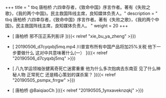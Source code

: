 +++
title = "  tbq 唐柏桥 六四幸存者，《致命中国》序言作者。著有《失败之歌》，《我的两个中国》。民主救国阵线主席，良知媒体负责人。"
description = "  tbq 唐柏桥 六四幸存者，《致命中国》序言作者。著有《失败之歌》，《我的两个中国》。民主救国阵线主席，良知媒体负责人。  "
weight = 20
+++



* [ 唐柏桥 邪不压正系列影评  ]({{< relref "xie_bu_ya_zheng" >}})


* [ 20190506_d7cyqxbj5mq.mp4 川普宣布所有中国产品将加25%关税 他下一步要做什么 这对中共意味著什么(一） ]({{< relref "20190506_d7cyqxbj5mq" >}})


* [ 八九学运领袖张健离奇死亡迷雾重重 他为什么多次抱病去东南亚 见了什么神秘人物 正常死亡 还是精心策划的谋杀案？ ]({{< relref "20190505_psmpx_frrgw" >}})


* [ 唐柏桥 @BaiqiaoCh  ]({{< relref "20190505_1ynxaveknzqkj" >}})

